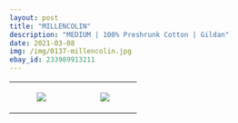 ```yaml
---
layout: post
title: "MILLENCOLIN"
description: "MEDIUM | 100% Preshrunk Cotton | Gildan"
date: 2021-03-08
img: /img/0137-millencolin.jpg
ebay_id: 233989913211
---
```




<table style="width:100%;"><tr><td style="vertical-align:top;">
      <figure class="tmblr-full" data-orig-height="2048" data-orig-width="1365" data-orig-src="https://concertshirts.netlify.app/shirts/0137/0137-01.jpg"><img src="https://64.media.tumblr.com/f4d63cc84476ca126575a151ab81d719/327319ce514a6a14-58/s540x810/3bcc42ce220b2c955d7ef96a4c801acc3a140b1c.jpg" data-orig-height="2048" data-orig-width="1365" data-orig-src="https://concertshirts.netlify.app/shirts/0137/0137-01.jpg"/></figure></td>
    <td style="vertical-align:top;">
      <figure class="tmblr-full" data-orig-height="2048" data-orig-width="1365" data-orig-src="https://concertshirts.netlify.app/shirts/0137/0137-02.jpg"><img src="https://64.media.tumblr.com/21e974791cbbb5ea9727dd37b9d01365/327319ce514a6a14-1d/s540x810/9fd434f8d2fe8a527cd2978d5ce3493053d729a7.jpg" data-orig-height="2048" data-orig-width="1365" data-orig-src="https://concertshirts.netlify.app/shirts/0137/0137-02.jpg"/></figure></td>
  </tr></table>
